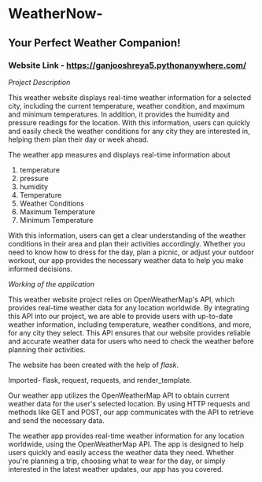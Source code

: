 # WeatherNow-
## Your Perfect Weather Companion! 
### Website Link - https://ganjooshreya5.pythonanywhere.com/

*Project Description*

This weather website displays real-time weather information for a selected city, including the current temperature, weather condition, and maximum and minimum temperatures. In addition, it provides the humidity and pressure readings for the location. With this information, users can quickly and easily check the weather conditions for any city they are interested in, helping them plan their day or week ahead.

The weather app measures and displays real-time information about 
 1) temperature 
 2) pressure 
 3) humidity
 4) Temperature
 5) Weather Conditions
 6) Maximum Temperature
 7) Minimum Temperature

With this information, users can get a clear understanding of the weather conditions in their area and plan their activities accordingly. Whether you need to know how to dress for the day, plan a picnic, or adjust your outdoor workout, our app provides the necessary weather data to help you make informed decisions.

*Working of the application*

This weather website project relies on OpenWeatherMap's API, which provides real-time weather data for any location worldwide. By integrating this API into our project, we are able to provide users with up-to-date weather information, including temperature, weather conditions, and more, for any city they select. This API ensures that our website provides reliable and accurate weather data for users who need to check the weather before planning their activities.

The website has been created with the help of *flask*.

Imported- flask, request, requests, and render_template.

Our weather app utilizes the OpenWeatherMap API to obtain current weather data for the user's selected location. By using HTTP requests and methods like GET and POST, our app communicates with the API to retrieve and send the necessary data.

The weather app provides real-time weather information for any location worldwide, using the OpenWeatherMap API. The app is designed to help users quickly and easily access the weather data they need. Whether you're planning a trip, choosing what to wear for the day, or simply interested in the latest weather updates, our app has you covered.





